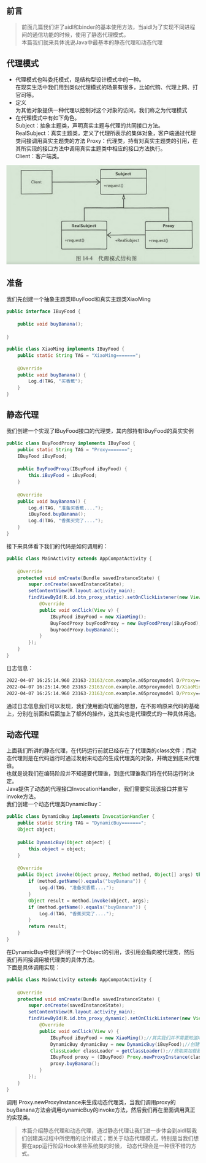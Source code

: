 ## 前言

> 前面几篇我们讲了aidl和binder的基本使用方法，当aidl为了实现不同进程间的通信功能的时候，使用了静态代理模式，  
> 本篇我们就来具体说说Java中最基本的静态代理和动态代理

## 代理模式

- 代理模式也叫委托模式，是结构型设计模式中的一种。   
  在现实生活中我们用到类似代理模式的场景有很多，比如代购、代理上网、打官司等。
- 定义   
  为其他对象提供一种代理以控制对这个对象的访问，我们称之为代理模式
- 在代理模式中有如下角色。   
  Subject：抽象主题类，声明真实主题与代理的共同接口方法。   
  RealSubject：真实主题类，定义了代理所表示的集体对象，客户端通过代理类间接调用真实主题类的方法
  Proxy：代理类，持有对真实主题类的引用，在其所实现的接口方法中调用真实主题类中相应的接口方法执行。   
  Client：客户端类。

![代理模式](picture/01_代理模式.png)

## 准备

我们先创建一个抽象主题类IBuyFood和真实主题类XiaoMing

```java
public interface IBuyFood {

    public void buyBanana();

}
```

```java
public class XiaoMing implements IBuyFood {
    public static String TAG = "XiaoMing=======";

    @Override
    public void buyBanana() {
        Log.d(TAG, "买香蕉");
    }
}
```

## 静态代理

我们创建一个实现了IBuyFood接口的代理类，其内部持有IBuyFood的真实实例

```java
public class BuyFoodProxy implements IBuyFood {
    public static String TAG = "Proxy=======";
    IBuyFood iBuyFood;

    public BuyFoodProxy(IBuyFood iBuyFood) {
        this.iBuyFood = iBuyFood;
    }

    @Override
    public void buyBanana() {
        Log.d(TAG, "准备买香蕉....");
        iBuyFood.buyBanana();
        Log.d(TAG, "香蕉买完了....");
    }
}
```

接下来具体看下我们的代码是如何调用的：

```java
public class MainActivity extends AppCompatActivity {

    @Override
    protected void onCreate(Bundle savedInstanceState) {
        super.onCreate(savedInstanceState);
        setContentView(R.layout.activity_main);
        findViewById(R.id.btn_proxy_static).setOnClickListener(new View.OnClickListener() {
            @Override
            public void onClick(View v) {
                IBuyFood iBuyFood = new XiaoMing();
                BuyFoodProxy buyFoodProxy = new BuyFoodProxy(iBuyFood);
                buyFoodProxy.buyBanana();
            }
        });
    }
}
```

日志信息：

```cmd
2022-04-07 16:25:14.960 23163-23163/com.example.a05proxymodel D/Proxy=======: 准备买香蕉....
2022-04-07 16:25:14.960 23163-23163/com.example.a05proxymodel D/XiaoMing=======: 买香蕉
2022-04-07 16:25:14.960 23163-23163/com.example.a05proxymodel D/Proxy=======: 香蕉买完了....
```

通过日志信息我们可以发现，我们使用面向切面的思想，在不影响原来代码的基础上，分别在前面和后面加上了额外的操作，这其实也是代理模式的一种具体用途。

## 动态代理

上面我们所讲的静态代理，在代码运行前就已经存在了代理类的class文件；而动态代理则是在代码运行时通过发射来动态的生成代理类的对象，并确定到底来代理谁。  
也就是说我们在编码阶段并不知道要代理谁，到底代理谁我们将在代码运行时决定。  
Java提供了动态的代理接口InvocationHandler，我们需要实现该接口并重写invoke方法。  
我们创建一个动态代理类DynamicBuy：

```java
public class DynamicBuy implements InvocationHandler {
    public static String TAG = "DynamicBuy=======";
    Object object;

    public DynamicBuy(Object object) {
        this.object = object;
    }

    @Override
    public Object invoke(Object proxy, Method method, Object[] args) throws Throwable {
        if (method.getName().equals("buyBanana")) {
            Log.d(TAG, "准备买香蕉....");
        }
        Object result = method.invoke(object, args);
        if (method.getName().equals("buyBanana")) {
            Log.d(TAG, "香蕉买完了....");
        }
        return result;
    }
}
```

在DynamicBuy中我们声明了一个Object的引用，该引用会指向被代理类，然后我们再间接调用被代理类的具体方法。   
下面是具体调用实现：

```java
public class MainActivity extends AppCompatActivity {

    @Override
    protected void onCreate(Bundle savedInstanceState) {
        super.onCreate(savedInstanceState);
        setContentView(R.layout.activity_main);
        findViewById(R.id.btn_proxy_dynamic).setOnClickListener(new View.OnClickListener() {
            @Override
            public void onClick(View v) {
                IBuyFood iBuyFood = new XiaoMing();//其实我们并不需要知道XiaoMing这个实例类，他也可以是其他实现了IBuyFood接口的实例。
                DynamicBuy dynamicBuy = new DynamicBuy(iBuyFood);//创建动态代理
                ClassLoader classLoader = getClassLoader();//获取类加载器
                IBuyFood proxy = (IBuyFood) Proxy.newProxyInstance(classLoader, new Class[]{IBuyFood.class}, dynamicBuy);//创建动态代理类
                proxy.buyBanana();
            }
        });
    }
}
```

调用 Proxy.newProxyInstance来生成动态代理类，当我们调用proxy的buyBanana方法会调用dynamicBuy的invoke方法，然后我们再在里面调用真正的实现类。

> 本篇介绍静态代理和动态代理，通过静态代理让我们进一步体会到aidl帮我们创建类过程中所使用的设计模式；而关于动态代理模式，特别是当我们想要在app运行阶段Hook某些系统类的时候，
> 动态代理会是一种很不错的方式。